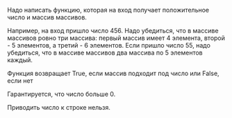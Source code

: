 Надо написать функцию, которая на вход получает положительное число и массив массивов.

Например, на вход пришло число 456. Надо убедиться, что в массиве массивов ровно три массива: первый массив имеет 4 элемента, второй - 5 элементов, а третий - 6 элементов.
Если пришло число 55, надо убедиться, что в массиве массивов два массива по 5 элементов каждый.

Функция возвращает True, если массив подходит под число или False, если нет

Гарантируется, что число больше 0.

Приводить число к строке нельзя.